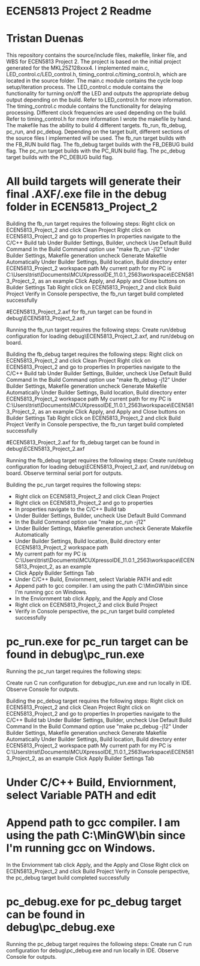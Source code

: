 # ECEN5813 Project 2 Readme
# Tristan Duenas
This repository contains the source/include files, makefile, linker file, and WBS for ECEN5813 Project 2.
The project is based on the initial project generated for the MKL25Z128xxx4.
I implemented main.c, LED_control.c/LED_control.h, timing_control.c/timing_control.h, 
which are located in the source folder.
The main.c module contains the cycle loop setup/iteration process.
The LED_control.c module contains the functionality for turning on/off the LED and outputs the appropriate
debug output depending on the build. Refer to LED_control.h for more information.
The timing_control.c module contains the functionality for delaying processing. Different clock frequencies are used
depending on the build. Refer to timing_control.h for more information
I wrote the makefile by hand. The makefile has the ability to build 4 different targets.
fb_run, fb_debug, pc_run, and pc_debug.
Depending on the target built, different sections of the source files I implemented will be used.
The fb_run target builds with the FB_RUN build flag.
The fb_debug target builds with the FB_DEBUG build flag.
The pc_run target builds with the PC_RUN build flag.
The pc_debug target builds with the PC_DEBUG build flag.

# All build targets will generate their final .AXF/.exe file in the debug folder in ECEN5813_Project_2

Building the fb_run target requires the following steps:
Right click on ECEN5813_Project_2 and click Clean Project
Right click on ECEN5813_Project_2 and go to properties
In properties navigate to the C/C++ Build tab
Under Builder Settings, Builder, uncheck Use Default Build Command
In the Build Command option use "make fb_run -j12"
Under Builder Settings, Makefile generation uncheck Generate Makefile Automatically
Under Builder Settings, Build location, Build directory enter ECEN5813_Project_2 workspace path
My current path for my PC is C:\Users\trist\Documents\MCUXpressoIDE_11.0.1_2563\workspace\ECEN5813_Project_2, as an example
Click Apply, and Apply and Close buttons on Builder Settings Tab
Right click on ECEN5813_Project_2 and click Build Project
Verify in Console perspective, the fb_run target build completed successfully

#ECEN5813_Project_2.axf for fb_run target can be found in debug\ECEN5813_Project_2.axf

Running the fb_run target requires the following steps:
Create run/debug configuration for loading debug\ECEN5813_Project_2.axf, and run/debug on board.

Building the fb_debug target requires the following steps:
Right click on ECEN5813_Project_2 and click Clean Project
Right click on ECEN5813_Project_2 and go to properties
In properties navigate to the C/C++ Build tab
Under Builder Settings, Builder, uncheck Use Default Build Command
In the Build Command option use "make fb_debug -j12"
Under Builder Settings, Makefile generation uncheck Generate Makefile Automatically
Under Builder Settings, Build location, Build directory enter ECEN5813_Project_2 workspace path
My current path for my PC is C:\Users\trist\Documents\MCUXpressoIDE_11.0.1_2563\workspace\ECEN5813_Project_2, as an example
Click Apply, and Apply and Close buttons on Builder Settings Tab
Right click on ECEN5813_Project_2 and click Build Project
Verify in Console perspective, the fb_run target build completed successfully

#ECEN5813_Project_2.axf for fb_debug target can be found in debug\ECEN5813_Project_2.axf

Running the fb_debug target requires the following steps:
Create run/debug configuration for loading debug\ECEN5813_Project_2.axf, and run/debug on board.
Observe terminal serial port for outputs.

Building the pc_run target requires the following steps:

- Right click on ECEN5813_Project_2 and click Clean Project
- Right click on ECEN5813_Project_2 and go to properties
- In properties navigate to the C/C++ Build tab
- Under Builder Settings, Builder, uncheck Use Default Build Command
- In the Build Command option use "make pc_run -j12"
- Under Builder Settings, Makefile generation uncheck Generate Makefile Automatically
- Under Builder Settings, Build location, Build directory enter ECEN5813_Project_2 workspace path
- My current path for my PC is C:\Users\trist\Documents\MCUXpressoIDE_11.0.1_2563\workspace\ECEN5813_Project_2, as an example
- Click Apply Builder Settings Tab
- Under C/C++ Build, Enviornment, select Variable PATH and edit
- Append path to gcc compiler. I am using the path C:\MinGW\bin since I'm running gcc on Windows.
- In the Enviornment tab click Apply, and the Apply and Close
- Right click on ECEN5813_Project_2 and click Build Project
- Verify in Console perspective, the pc_run target build completed successfully

# pc_run.exe for pc_run target can be found in debug\pc_run.exe

Running the pc_run target requires the following steps:

Create run C run configuration for debug\pc_run.exe and run locally in IDE. 
Observe Console for outputs.

Building the pc_debug target requires the following steps:
Right click on ECEN5813_Project_2 and click Clean Project
Right click on ECEN5813_Project_2 and go to properties
In properties navigate to the C/C++ Build tab
Under Builder Settings, Builder, uncheck Use Default Build Command
In the Build Command option use "make pc_debug -j12"
Under Builder Settings, Makefile generation uncheck Generate Makefile Automatically
Under Builder Settings, Build location, Build directory enter ECEN5813_Project_2 workspace path
My current path for my PC is C:\Users\trist\Documents\MCUXpressoIDE_11.0.1_2563\workspace\ECEN5813_Project_2, as an example
Click Apply Builder Settings Tab
# Under C/C++ Build, Enviornment, select Variable PATH and edit
# Append path to gcc compiler. I am using the path C:\MinGW\bin since I'm running gcc on Windows.
In the Enviornment tab click Apply, and the Apply and Close
Right click on ECEN5813_Project_2 and click Build Project
Verify in Console perspective, the pc_debug target build completed successfully

# pc_debug.exe for pc_debug target can be found in debug\pc_debug.exe

Running the pc_debug target requires the following steps:
Create run C run configuration for debug\pc_debug.exe and run locally in IDE. 
Observe Console for outputs.